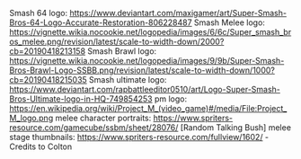 Smash 64 logo: https://www.deviantart.com/maxigamer/art/Super-Smash-Bros-64-Logo-Accurate-Restoration-806228487
Smash Melee logo: https://vignette.wikia.nocookie.net/logopedia/images/6/6c/Super_smash_bros_melee.png/revision/latest/scale-to-width-down/2000?cb=20190418213158
Smash Brawl logo: https://vignette.wikia.nocookie.net/logopedia/images/9/9b/Super-Smash-Bros-Brawl-Logo-SSBB.png/revision/latest/scale-to-width-down/1000?cb=20190418215035
Smash ultimate logo: https://www.deviantart.com/rapbattleeditor0510/art/Logo-Super-Smash-Bros-Ultimate-logo-in-HQ-749854253
pm logo: https://en.wikipedia.org/wiki/Project_M_(video_game)#/media/File:Project_M_logo.png
melee character portraits: https://www.spriters-resource.com/gamecube/ssbm/sheet/28076/ [Random Talking Bush]
melee stage thumbnails: https://www.spriters-resource.com/fullview/1602/ - Credits to Colton
